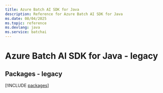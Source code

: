 ```yaml
---
title: Azure Batch AI SDK for Java
description: Reference for Azure Batch AI SDK for Java
ms.date: 08/04/2025
ms.topic: reference
ms.devlang: java
ms.service: batchai
---
```

# Azure Batch AI SDK for Java - legacy
## Packages - legacy
[!INCLUDE [packages](batch-ai-index.md)]